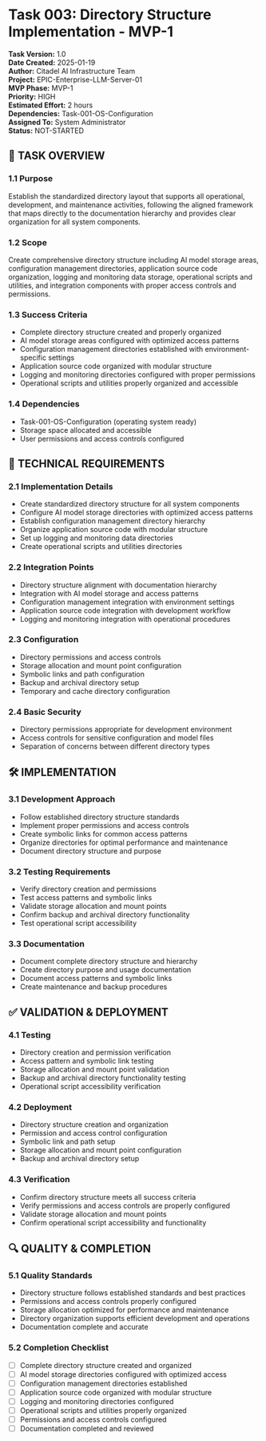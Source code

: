 # Task 003: Directory Structure Implementation - MVP-1

**Task Version:** 1.0  
**Date Created:** 2025-01-19  
**Author:** Citadel AI Infrastructure Team  
**Project:** EPIC-Enterprise-LLM-Server-01  
**MVP Phase:** MVP-1  
**Priority:** HIGH  
**Estimated Effort:** 2 hours  
**Dependencies:** Task-001-OS-Configuration  
**Assigned To:** System Administrator  
**Status:** NOT-STARTED  

## 📝 **TASK OVERVIEW**

### **1.1 Purpose**
Establish the standardized directory layout that supports all operational, development, and maintenance activities, following the aligned framework that maps directly to the documentation hierarchy and provides clear organization for all system components.

### **1.2 Scope**
Create comprehensive directory structure including AI model storage areas, configuration management directories, application source code organization, logging and monitoring data storage, operational scripts and utilities, and integration components with proper access controls and permissions.

### **1.3 Success Criteria**
- Complete directory structure created and properly organized
- AI model storage areas configured with optimized access patterns
- Configuration management directories established with environment-specific settings
- Application source code organized with modular structure
- Logging and monitoring directories configured with proper permissions
- Operational scripts and utilities properly organized and accessible

### **1.4 Dependencies**
- Task-001-OS-Configuration (operating system ready)
- Storage space allocated and accessible
- User permissions and access controls configured

## 🔧 **TECHNICAL REQUIREMENTS**

### **2.1 Implementation Details**
- Create standardized directory structure for all system components
- Configure AI model storage directories with optimized access patterns
- Establish configuration management directory hierarchy
- Organize application source code with modular structure
- Set up logging and monitoring data directories
- Create operational scripts and utilities directories

### **2.2 Integration Points**
- Directory structure alignment with documentation hierarchy
- Integration with AI model storage and access patterns
- Configuration management integration with environment settings
- Application source code integration with development workflow
- Logging and monitoring integration with operational procedures

### **2.3 Configuration**
- Directory permissions and access controls
- Storage allocation and mount point configuration
- Symbolic links and path configuration
- Backup and archival directory setup
- Temporary and cache directory configuration

### **2.4 Basic Security**
- Directory permissions appropriate for development environment
- Access controls for sensitive configuration and model files
- Separation of concerns between different directory types

## 🛠️ **IMPLEMENTATION**

### **3.1 Development Approach**
- Follow established directory structure standards
- Implement proper permissions and access controls
- Create symbolic links for common access patterns
- Organize directories for optimal performance and maintenance
- Document directory structure and purpose

### **3.2 Testing Requirements**
- Verify directory creation and permissions
- Test access patterns and symbolic links
- Validate storage allocation and mount points
- Confirm backup and archival directory functionality
- Test operational script accessibility

### **3.3 Documentation**
- Document complete directory structure and hierarchy
- Create directory purpose and usage documentation
- Document access patterns and symbolic links
- Create maintenance and backup procedures

## ✅ **VALIDATION & DEPLOYMENT**

### **4.1 Testing**
- Directory creation and permission verification
- Access pattern and symbolic link testing
- Storage allocation and mount point validation
- Backup and archival directory functionality testing
- Operational script accessibility verification

### **4.2 Deployment**
- Directory structure creation and organization
- Permission and access control configuration
- Symbolic link and path setup
- Storage allocation and mount point configuration
- Backup and archival directory setup

### **4.3 Verification**
- Confirm directory structure meets all success criteria
- Verify permissions and access controls are properly configured
- Validate storage allocation and mount points
- Confirm operational script accessibility and functionality

## 🔍 **QUALITY & COMPLETION**

### **5.1 Quality Standards**
- Directory structure follows established standards and best practices
- Permissions and access controls properly configured
- Storage allocation optimized for performance and maintenance
- Directory organization supports efficient development and operations
- Documentation complete and accurate

### **5.2 Completion Checklist**
- [ ] Complete directory structure created and organized
- [ ] AI model storage directories configured with optimized access
- [ ] Configuration management directories established
- [ ] Application source code organized with modular structure
- [ ] Logging and monitoring directories configured
- [ ] Operational scripts and utilities properly organized
- [ ] Permissions and access controls configured
- [ ] Documentation completed and reviewed 